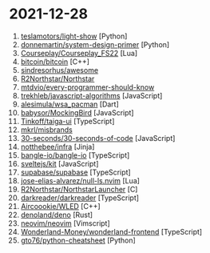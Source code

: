 # 2021-12-28

1. [teslamotors/light-show](https://github.com/teslamotors/light-show "Tesla Light Show") [Python]
2. [donnemartin/system-design-primer](https://github.com/donnemartin/system-design-primer "Learn how to design large-scale systems. Prep for the system design interview. Includes Anki flashcards.") [Python]
3. [Courseplay/Courseplay_FS22](https://github.com/Courseplay/Courseplay_FS22 "Courseplay for Farming Simulator 2022") [Lua]
4. [bitcoin/bitcoin](https://github.com/bitcoin/bitcoin "Bitcoin Core integration/staging tree") [C++]
5. [sindresorhus/awesome](https://github.com/sindresorhus/awesome "😎 Awesome lists about all kinds of interesting topics") 
6. [R2Northstar/Northstar](https://github.com/R2Northstar/Northstar "Repo for packaged Northstar releases and the wiki") 
7. [mtdvio/every-programmer-should-know](https://github.com/mtdvio/every-programmer-should-know "A collection of (mostly) technical things every software developer should know about") 
8. [trekhleb/javascript-algorithms](https://github.com/trekhleb/javascript-algorithms "📝 Algorithms and data structures implemented in JavaScript with explanations and links to further readings") [JavaScript]
9. [alesimula/wsa_pacman](https://github.com/alesimula/wsa_pacman "A GUI package manager and package installer for Windows Subsystem for Android (WSA)") [Dart]
10. [babysor/MockingBird](https://github.com/babysor/MockingBird "🚀AI拟声: 5秒内克隆您的声音并生成任意语音内容 Clone a voice in 5 seconds to generate arbitrary speech in real-time") [JavaScript]
11. [Tinkoff/taiga-ui](https://github.com/Tinkoff/taiga-ui "Angular UI Kit and components library for awesome people") [TypeScript]
12. [mkrl/misbrands](https://github.com/mkrl/misbrands "The world's most hated IT stickers") 
13. [30-seconds/30-seconds-of-code](https://github.com/30-seconds/30-seconds-of-code "Short JavaScript code snippets for all your development needs") [JavaScript]
14. [notthebee/infra](https://github.com/notthebee/infra "IaC for my Linux/Unix machines") [Jinja]
15. [bangle-io/bangle-io](https://github.com/bangle-io/bangle-io "A web only WYSIWYG note taking app that saves notes locally in markdown format.") [TypeScript]
16. [sveltejs/kit](https://github.com/sveltejs/kit "The fastest way to build Svelte apps") [JavaScript]
17. [supabase/supabase](https://github.com/supabase/supabase "The open source Firebase alternative. Follow to stay updated about our public Beta.") [TypeScript]
18. [jose-elias-alvarez/null-ls.nvim](https://github.com/jose-elias-alvarez/null-ls.nvim "Use Neovim as a language server to inject LSP diagnostics, code actions, and more via Lua.") [Lua]
19. [R2Northstar/NorthstarLauncher](https://github.com/R2Northstar/NorthstarLauncher "Launcher used to modify titanfall 2 to allow mods to be loaded") [C]
20. [darkreader/darkreader](https://github.com/darkreader/darkreader "Dark Reader Chrome and Firefox extension") [TypeScript]
21. [Aircoookie/WLED](https://github.com/Aircoookie/WLED "Control WS2812B and many more types of digital RGB LEDs with an ESP8266 or ESP32 over WiFi!") [C++]
22. [denoland/deno](https://github.com/denoland/deno "A modern runtime for JavaScript and TypeScript.") [Rust]
23. [neovim/neovim](https://github.com/neovim/neovim "Vim-fork focused on extensibility and usability") [Vimscript]
24. [Wonderland-Money/wonderland-frontend](https://github.com/Wonderland-Money/wonderland-frontend "") [TypeScript]
25. [gto76/python-cheatsheet](https://github.com/gto76/python-cheatsheet "Comprehensive Python Cheatsheet") [Python]

